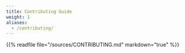 ```yaml
---
title: Contributing Guide
weight: 1
aliases:
  - /contributing/
---
```


{{% readfile file="/sources/CONTRIBUTING.md" markdown="true" %}}
